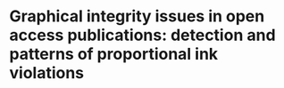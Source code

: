 # Graphical integrity issues in open access publications: detection and patterns of proportional ink violations
